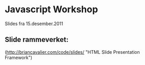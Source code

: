 # Javascript Workshop
Slides fra 15.desember.2011

## Slide rammeverket:
(http://briancavalier.com/code/slides/ "HTML Slide Presentation Framework")